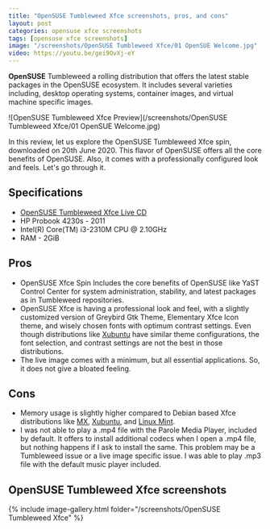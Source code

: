 ```yaml
---
title: "OpenSUSE Tumbleweed Xfce screenshots, pros, and cons"
layout: post
categories: opensuse xfce screenshots
tags: [opensuse xfce screenshots]
image: "/screenshots/OpenSUSE Tumbleweed Xfce/01 OpenSUE Welcome.jpg"
video: https://youtu.be/gei9OvXj-eY
---
```


**OpenSUSE** Tumbleweed a rolling distribution that offers the latest stable packages in the OpenSUSE ecosystem. It includes several varieties including, desktop operating systems, container images, and virtual machine specific images.

![OpenSUSE Tumbleweed Xfce Preview](/screenshots/OpenSUSE Tumbleweed Xfce/01 OpenSUE Welcome.jpg)

In this review, let us explore the OpenSUSE Tumbleweed Xfce spin, downloaded on 20th June 2020. This flavor of OpenSUSE offers all the core benefits of OpenSUSE. Also, it comes with a professionally configured look and feels. Let's go through it.

## Specifications
- [OpenSUSE Tumbleweed Xfce Live CD](https://software.opensuse.org/distributions/tumbleweed)
- HP Probook 4230s - 2011
- Intel(R) Core(TM) i3-2310M CPU @ 2.10GHz
- RAM - 2GiB

## Pros
- OpenSUSE Xfce Spin Includes the core benefits of OpenSUSE like YaST Control Center for system administration, stability, and latest packages as in Tumbleweed repositories.
- OpenSUSE Xfce is having a professional look and feel, with a slightly customized version of Greybird Gtk Theme, Elementary Xfce Icon theme, and wisely chosen fonts with optimum contrast settings. Even though distributions like [Xubuntu](/distribution/xubuntu) have similar theme configurations, the font selection, and contrast settings are not the best in those distributions.
- The live image comes with a minimum, but all essential applications. So, it does not give a bloated feeling.

## Cons
- Memory usage is slightly higher compared to Debian based Xfce distributions like [MX](/distribution/mx), [Xubuntu](/distribution/xubuntu), and [Linux Mint](/distribution/linuxmint).
- I was not able to play a .mp4 file with the Parole Media Player, included by default. It offers to install additional codecs when I open a .mp4 file, but nothing happens if I ask to install the same. This problem may be a Tumbleweed issue or a live image specific issue. I was able to play .mp3 file with the default music player included.

## OpenSUSE Tumbleweed Xfce screenshots

{% include image-gallery.html folder="/screenshots/OpenSUSE Tumbleweed Xfce" %}




